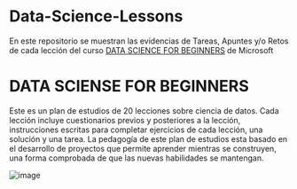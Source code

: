 # Data-Science-Lessons
En este repositorio se muestran las evidencias de Tareas, Apuntes y/o Retos de cada lección del curso <a href="https://github.com/microsoft/Data-Science-For-Beginners">DATA SCIENCE FOR BEGINNERS</a> de Microsoft

# DATA SCIENSE FOR BEGINNERS
Este es un plan de estudios de 20 lecciones sobre ciencia de datos. Cada lección incluye cuestionarios previos y posteriores a la lección, instrucciones escritas para completar ejercicios de cada lección, una solución y una tarea. La pedagogía de este plan de estudios esta basado en el desarrollo de proyectos que permite aprender mientras se construyen, una forma comprobada de que las nuevas habilidades se mantengan.

![image](https://github.com/Yoel-Gasca/Data-Science-Lessons/assets/83617933/33b26f53-6d52-411a-ba7a-2cb9f0214618)
